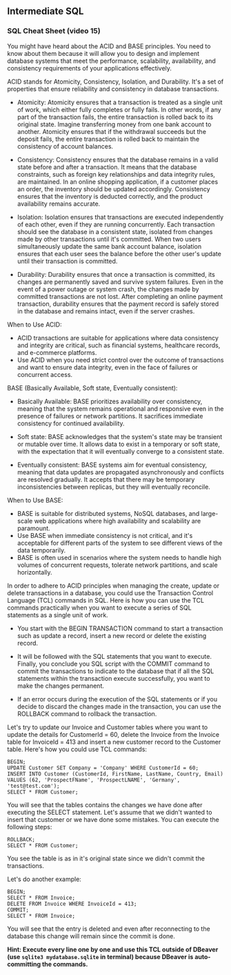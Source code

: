 ## Intermediate SQL
### SQL Cheat Sheet (video 15)
You might have heard about the ACID and BASE principles. You need to know about them because it will allow you to design and implement database systems that meet the performance, scalability, availability, and consistency requirements of your applications effectively. 

ACID stands for Atomicity, Consistency, Isolation, and Durability. It's a set of properties that ensure reliability and consistency in database transactions.
- Atomicity: Atomicity ensures that a transaction is treated as a single unit of work, which either fully completes or fully fails. In other words, if any part of the transaction fails, the entire transaction is rolled back to its original state. Imagine transferring money from one bank account to another. Atomicity ensures that if the withdrawal succeeds but the deposit fails, the entire transaction is rolled back to maintain the consistency of account balances.

- Consistency: Consistency ensures that the database remains in a valid state before and after a transaction. It means that the database constraints, such as foreign key relationships and data integrity rules, are maintained. In an online shopping application, if a customer places an order, the inventory should be updated accordingly. Consistency ensures that the inventory is deducted correctly, and the product availability remains accurate.

- Isolation: Isolation ensures that transactions are executed independently of each other, even if they are running concurrently. Each transaction should see the database in a consistent state, isolated from changes made by other transactions until it's committed. When two users simultaneously update the same bank account balance, isolation ensures that each user sees the balance before the other user's update until their transaction is committed.

- Durability: Durability ensures that once a transaction is committed, its changes are permanently saved and survive system failures. Even in the event of a power outage or system crash, the changes made by committed transactions are not lost. After completing an online payment transaction, durability ensures that the payment record is safely stored in the database and remains intact, even if the server crashes.

When to Use ACID:
- ACID transactions are suitable for applications where data consistency and integrity are critical, such as financial systems, healthcare records, and e-commerce platforms.
- Use ACID when you need strict control over the outcome of transactions and want to ensure data integrity, even in the face of failures or concurrent access.

BASE (Basically Available, Soft state, Eventually consistent):
- Basically Available: BASE prioritizes availability over consistency, meaning that the system remains operational and responsive even in the presence of failures or network partitions. It sacrifices immediate consistency for continued availability.

- Soft state: BASE acknowledges that the system's state may be transient or mutable over time. It allows data to exist in a temporary or soft state, with the expectation that it will eventually converge to a consistent state.

- Eventually consistent: BASE systems aim for eventual consistency, meaning that data updates are propagated asynchronously and conflicts are resolved gradually. It accepts that there may be temporary inconsistencies between replicas, but they will eventually reconcile.

When to Use BASE:
- BASE is suitable for distributed systems, NoSQL databases, and large-scale web applications where high availability and scalability are paramount.
- Use BASE when immediate consistency is not critical, and it's acceptable for different parts of the system to see different views of the data temporarily.
- BASE is often used in scenarios where the system needs to handle high volumes of concurrent requests, tolerate network partitions, and scale horizontally.

In order to adhere to ACID principles when managing the create, update or delete transactions in a database, you could use the Transaction Control Language (TCL) commands in SQL. Here is how you can use the TCL commands practically when you want to execute a series of SQL statements as a single unit of work.

- You start with the BEGIN TRANSACTION command to start a transaction such as update a record, insert a new record or delete the existing record. 

- It will be followed with the SQL statements that you want to execute. Finally, you conclude you SQL script  with the COMMIT command to commit the transactions to indicate to the database that if all the SQL statements within the transaction execute successfully, you want to make the changes permanent. 

- If an error occurs during the execution of the SQL statements or if you decide to discard the changes made in the transaction, you can use the ROLLBACK command to rollback the transaction.

Let's try to update our Invoice and Customer tables where you want to update the details for CustomerId = 60, delete the Invoice from the Invoice table for InvoiceId = 413 and insert a new customer record to the Customer table. Here's how you could use TCL commands:
```
BEGIN;
UPDATE Customer SET Company = 'Company' WHERE CustomerId = 60;
INSERT INTO Customer (CustomerId, FirstName, LastName, Country, Email) VALUES (62, 'ProspectFName', 'ProspectLNAME', 'Germany', 'test@test.com');
SELECT * FROM Customer;
```
You will see that the tables contains the changes we have done after executing the SELECT statement. Let's assume that we didn't wanted to insert that customer or we have done some mistakes. You can execute the following steps:

```
ROLLBACK;
SELECT * FROM Customer;
```
You see the table is as in it's original state since we didn't commit the transactions.

Let's do another example:
```
BEGIN;
SELECT * FROM Invoice;
DELETE FROM Invoice WHERE InvoiceId = 413;
COMMIT;
SELECT * FROM Invoice;
```
You will see that the entry is deleted and even after reconnecting to the database this change will remain since the commit is done.

__Hint: Execute every line one by one and use this TCL outside of DBeaver (use `sqlite3 mydatabase.sqlite` in terminal) because DBeaver is auto-committing the commands.__
